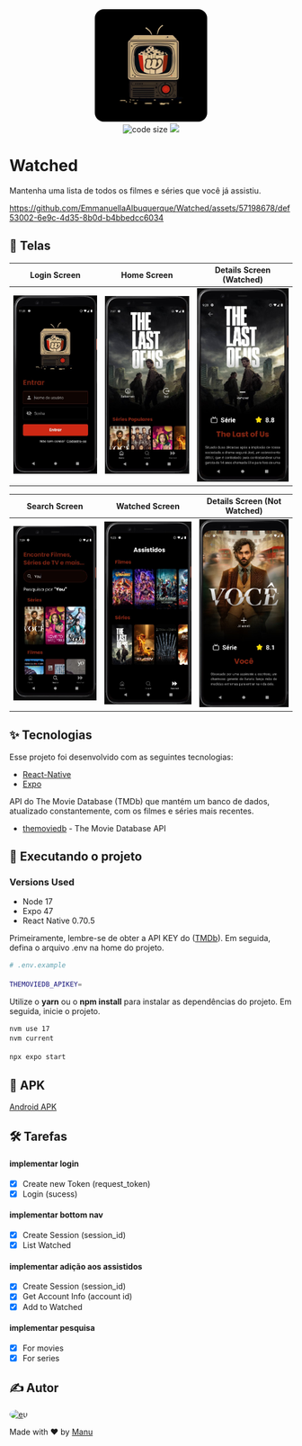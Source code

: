 <!-- ICON APP -->
<div align="center">
   <img src="assets/icon.png" alt="Icon" width="200" style="border-radius: 1rem" />
</div>

<!-- Shields -->
<div align="center">
  <img src="https://img.shields.io/github/languages/code-size/EmmanuellaAlbuquerque/Watched?color=fff" alt="code size">
  <img src="https://img.shields.io/badge/%F0%9F%9A%A7%20%20Under%20development%3F-yes-fff.svg" at="Under development">
</div>

# Watched

Mantenha uma lista de todos os filmes e séries que você já assistiu.

https://github.com/EmmanuellaAlbuquerque/Watched/assets/57198678/def53002-6e9c-4d35-8b0d-b4bbedcc6034

## :art: Telas

Login Screen | Home Screen | Details Screen (Watched)
:---: | :---:| :---:|
<img src=".github/images/NewLoginScreen2.jpg" width = 300px> | <img src=".github/images/HomeScreenNew.jpg" width=300px> | <img src=".github/images/DetailsScreenWatched.jpg" width = 300px> |

Search Screen | Watched Screen | Details Screen (Not Watched)
:---: | :---:| :---:|
<img src=".github/images/SearchScreen.jpg" width=300px> | <img src=".github/images/WatchedScreenFull.jpg" width = 300px> | <img src=".github/images/DetailsScreenNotWatched.jpg" width = 300px> |

## ✨ Tecnologias

Esse projeto foi desenvolvido com as seguintes tecnologias:

- [React-Native](https://reactnative.dev/)
- [Expo](https://expo.dev/)


API do The Movie Database (TMDb) que mantém um banco de dados, atualizado constantemente, com os filmes e séries mais recentes.
- [themoviedb](https://developers.themoviedb.org/3/getting-started/introduction) - The Movie Database API

## :rocket: Executando o projeto

### Versions Used

- Node 17
- Expo 47
- React Native 0.70.5

Primeiramente, lembre-se de obter a API KEY do ([TMDb](https://developers.themoviedb.org/3/getting-started/introduction)). Em seguida, defina o arquivo .env na home do projeto.
 
 ```sh
# .env.example

THEMOVIEDB_APIKEY=
```

Utilize o **yarn** ou o **npm install** para instalar as dependências do projeto.
Em seguida, inicie o projeto.

```sh
nvm use 17
nvm current

npx expo start
```

## :iphone: APK

[Android APK](.github/APK/Watched.apk)

## :hammer_and_wrench: Tarefas

#### implementar login
- [x] Create new Token (request_token)
- [x] Login (sucess)

#### implementar bottom nav
- [x] Create Session (session_id)
- [x] List Watched

#### implementar adição aos assistidos
- [x] Create Session (session_id)
- [x] Get Account Info (account id)
- [x] Add to Watched

#### implementar pesquisa
- [x] For movies
- [x] For series

## ✍️ Autor

<a href="https://github.com/EmmanuellaAlbuquerque">
  <img style="border-radius: 50%;" src="https://avatars1.githubusercontent.com/u/57198678?s=460&u=18118f08f358d2615421a0694cc00b1c10b8bba0&v=4" width="100px;" alt="eu"/>
</a>

Made with ❤️ by <a href="https://github.com/EmmanuellaAlbuquerque">Manu</a>